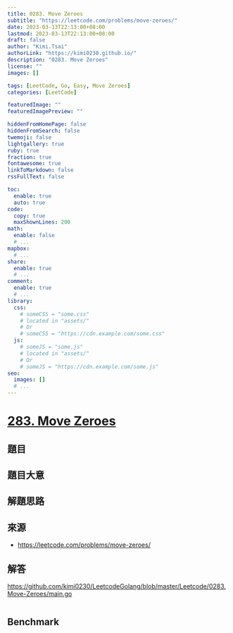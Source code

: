 ```yaml
---
title: 0283. Move Zeroes
subtitle: "https://leetcode.com/problems/move-zeroes/"
date: 2023-03-13T22:13:00+08:00
lastmod: 2023-03-13T22:13:00+08:00
draft: false
author: "Kimi.Tsai"
authorLink: "https://kimi0230.github.io/"
description: "0283. Move Zeroes"
license: ""
images: []

tags: [LeetCode, Go, Easy, Move Zeroes]
categories: [LeetCode]

featuredImage: ""
featuredImagePreview: ""

hiddenFromHomePage: false
hiddenFromSearch: false
twemoji: false
lightgallery: true
ruby: true
fraction: true
fontawesome: true
linkToMarkdown: false
rssFullText: false

toc:
  enable: true
  auto: true
code:
  copy: true
  maxShownLines: 200
math:
  enable: false
  # ...
mapbox:
  # ...
share:
  enable: true
  # ...
comment:
  enable: true
  # ...
library:
  css:
    # someCSS = "some.css"
    # located in "assets/"
    # Or
    # someCSS = "https://cdn.example.com/some.css"
  js:
    # someJS = "some.js"
    # located in "assets/"
    # Or
    # someJS = "https://cdn.example.com/some.js"
seo:
  images: []
  # ...
---
```

# [283. Move Zeroes](LEETCODELINK)

## 題目


## 題目大意


## 解題思路


## 來源
* https://leetcode.com/problems/move-zeroes/

## 解答
https://github.com/kimi0230/LeetcodeGolang/blob/master/Leetcode/0283.Move-Zeroes/main.go

```go

```

##  Benchmark

```sh

```